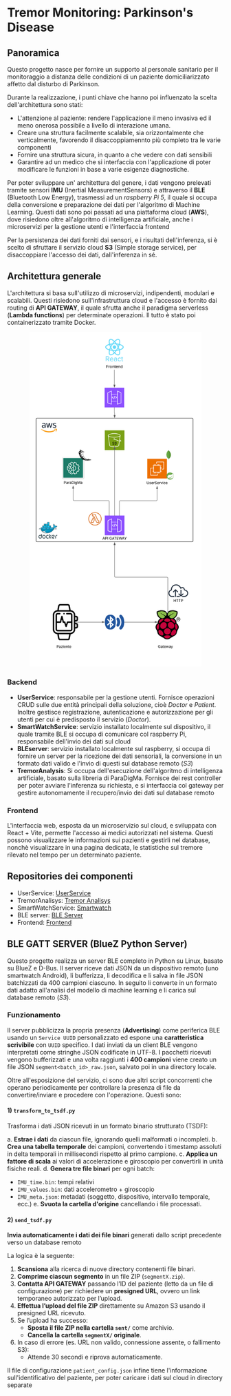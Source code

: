 # Tremor Monitoring: Parkinson's Disease

## Panoramica

Questo progetto nasce per fornire un supporto al personale sanitario per il monitoraggio a distanza delle condizioni di un paziente domiciliarizzato
affetto dal disturbo di Parkinson.

Durante la realizzazione, i punti chiave che hanno poi influenzato la scelta dell'architettura sono stati:
- L'attenzione al paziente: rendere l'applicazione il meno invasiva ed il meno onerosa possibile a livello di interazione umana.
- Creare una struttura facilmente scalabile, sia orizzontalmente che verticalmente, favorendo il disaccoppiamennto più completo tra le varie componenti
- Fornire una struttura sicura, in quanto a che vedere con dati sensibili
- Garantire ad un medico che si interfaccia con l'applicazione di poter modificare le funzioni in base a varie esigenze diagnostiche.

Per poter sviluppare un' architettura del genere, i dati vengono prelevati tramite sensori **IMU** (Inertial MeasurementSensors) e attraverso il **BLE** (Bluetooth Low Energy), trasmessi ad un *raspberry Pi 5*, il quale si occupa della conversione e preparazione dei dati per l'algoritmo di Machine Learning. Questi dati sono poi passati ad una piattaforma cloud (**AWS**), dove risiedono oltre all'algoritmo di intelligenza artificiale, anche i microservizi per la gestione utenti e l'interfaccia frontend

Per la persistenza dei dati forniti dai sensori, e i risultati dell'inferenza, si è scelto di sfruttare il servizio cloud **S3** (Simple storage service), per disaccoppiare l'accesso dei dati, dall'inferenza in sé.


## Architettura generale

L'architettura si basa sull'utilizzo di microservizi, indipendenti, modulari e scalabili. Questi risiedono sull'infrastruttura cloud e l'accesso è fornito dai routing di **API GATEWAY**, il quale sfrutta anche il paradigma serverless (**Lambda functions**) per determinate operazioni.
Il tutto è stato poi containerizzato tramite Docker.

<div align="center">
  <img src="img/FullProject.png" alt="Descrizione" width="400"/>
</div>


### Backend
- **UserService**: responsabile per la  gestione utenti. Fornisce operazioni CRUD sulle due entità principali della soluzione, cioè *Doctor* e *Patient*. Inoltre gestisce  registrazione, autenticazione e autorizzazione per gli utenti per cui è predisposto il servizio (*Doctor*).
- **SmartWatchService**: servizio installato localmente sul dispositivo, il quale tramite BLE si occupa di comunicare col raspberry Pi, responsabile dell'invio dei dati sul cloud
- **BLEserver**: servizio installato localmente sul raspberry, si occupa di fornire un server per la ricezione dei dati sensoriali, la conversione in un formato dati valido e l'invio di questi sul database remoto (*S3*)
- **TremorAnalysis**: Si occupa dell'esecuzione dell'algoritmo di intelligenza artificiale, basato sulla libreria di ParaDigMa. Fornisce dei rest controller per poter avviare l'inferenza su richiesta, e si interfaccia col gateway per gestire autonomamente il recupero/invio dei dati sul database remoto

### Frontend

L'interfaccia web, esposta da un microservizio sul cloud, e sviluppata con React + Vite, permette l'accesso ai medici autorizzati nel sistema. Questi possono visualizzare le informazioni sui pazienti e gestirli nel database, nonchè visualizzare in una pagina dedicata, le statistiche sul tremore rilevato nel tempo per un determinato paziente.

## Repositories dei componenti
- UserService: [UserService]([https://esempio.com](https://github.com/UniSalento-IDALab-IoTCourse-2024-2025/wot-project-UserService-PiccinnoFesta))
- TremorAnalisys: [Tremor Analisys]([https://esempio.com](https://github.com/UniSalento-IDALab-IoTCourse-2024-2025/wot-project-TremorAnalysis-PiccinnoFesta))
- SmartWatchService: [Smartwatch]([https://esempio.com](https://github.com/UniSalento-IDALab-IoTCourse-2024-2025/wot-project-smartwatch-PiccinnoFesta))
- BLE server: [BLE Server]([http](https://github.com/UniSalento-IDALab-IoTCourse-2024-2025/wot-project-BLEserver-PiccinnoFesta))
- Frontend: [Frontend]([http](https://github.com/UniSalento-IDALab-IoTCourse-2024-2025/wot-project-Frontend-PiccinnoFesta))


## BLE GATT SERVER (BlueZ Python Server)

Questo progetto realizza un server BLE completo in Python su Linux, basato su BlueZ e D-Bus. Il server riceve dati JSON da un dispositivo remoto (uno smartwatch Android), li bufferizza, li decodifica e li salva in file JSON batchizzati da 400 campioni ciascuno. In seguito li converte in un formato dati adatto all'analisi del modello di machine learning e li carica sul database remoto (*S3*).

### Funzionamento

Il server pubblicizza la propria presenza (**Advertising**) come periferica BLE usando un `Service UUID` personalizzato ed espone una **caratteristica scrivibile** con `UUID` specifico.
I dati inviati da un client BLE vengono interpretati come stringhe JSON codificate in UTF-8.
I pacchetti ricevuti vengono bufferizzati e una volta raggiunti i **400 campioni** viene creato un file JSON `segment<batch_id>_raw.json`, salvato poi in una directory locale.


Oltre all'esposizione del servizio, ci sono due altri script concorrenti che operano periodicamente per controllare la presenza di file da convertire/inviare e procedere con l'operazione.
Questi sono:

#### 1) `transform_to_tsdf.py`

Trasforma i dati JSON ricevuti  in un formato binario strutturato (TSDF):

a. **Estrae i dati** da ciascun file, ignorando quelli malformati o incompleti.
b. **Crea una tabella temporale** dei campioni, convertendo i timestamp assoluti in delta temporali in millisecondi rispetto al primo campione.
c. **Applica un fattore di scala** ai valori di accelerazione e giroscopio per convertirli in unità fisiche reali.
d. **Genera tre file binari** per ogni batch:
   - `IMU_time.bin`: tempi relativi
   - `IMU_values.bin`: dati accelerometro + giroscopio
   - `IMU_meta.json`: metadati (soggetto, dispositivo, intervallo temporale, ecc.)
e. **Svuota la cartella d'origine** cancellando i file processati.




  #### 2) `send_tsdf.py`

**Invia automaticamente i dati dei file  binari** generati dallo script precedente verso un database remoto

La logica è la seguente:

1. **Scansiona** alla ricerca di nuove directory contenenti file binari.
2. **Comprime ciascun segmento** in un file ZIP (`segmentX.zip`).
3. **Contatta API GATEWAY** passando l’ID del paziente (letto da un file di configurazione) per richiedere un **presigned URL**, ovvero un link temporaneo autorizzato per l’upload.
4. **Effettua l’upload del file ZIP** direttamente su Amazon S3 usando il presigned URL ricevuto.
5. Se l’upload ha successo:
   - **Sposta il file ZIP nella cartella `sent/`** come archivio.
   - **Cancella la cartella `segmentX/` originale**.
6. In caso di errore (es. URL non valido, connessione assente, o fallimento S3):
   - Attende 30 secondi e riprova automaticamente.

Il file di configurazione `patient_config.json` infine tiene l'informazione sull'identificativo del paziente, per poter caricare i dati sul cloud in directory separate

